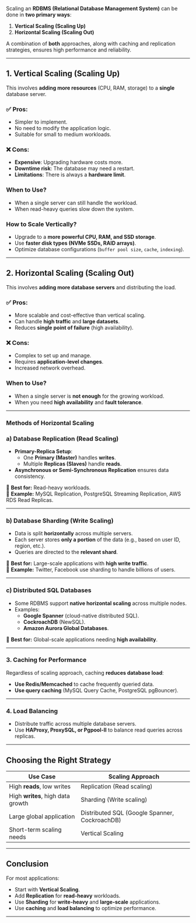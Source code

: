 Scaling an **RDBMS (Relational Database Management System)** can be done in **two primary ways**:  

1. **Vertical Scaling (Scaling Up)**
2. **Horizontal Scaling (Scaling Out)**  

A combination of **both** approaches, along with caching and replication strategies, ensures high performance and reliability.

---

## **1. Vertical Scaling (Scaling Up)**
This involves **adding more resources** (CPU, RAM, storage) to a **single** database server.

### ✅ **Pros**:
- Simpler to implement.
- No need to modify the application logic.
- Suitable for small to medium workloads.

### ❌ **Cons**:
- **Expensive**: Upgrading hardware costs more.
- **Downtime risk**: The database may need a restart.
- **Limitations**: There is always a **hardware limit**.

### **When to Use?**
- When a single server can still handle the workload.
- When read-heavy queries slow down the system.

### **How to Scale Vertically?**
- Upgrade to a **more powerful CPU, RAM, and SSD storage**.
- Use **faster disk types (NVMe SSDs, RAID arrays)**.
- Optimize database configurations (`buffer pool size`, `cache`, `indexing`).

---

## **2. Horizontal Scaling (Scaling Out)**
This involves **adding more database servers** and distributing the load.

### ✅ **Pros**:
- More scalable and cost-effective than vertical scaling.
- Can handle **high traffic** and **large datasets**.
- Reduces **single point of failure** (high availability).

### ❌ **Cons**:
- Complex to set up and manage.
- Requires **application-level changes**.
- Increased network overhead.

### **When to Use?**
- When a single server is **not enough** for the growing workload.
- When you need **high availability** and **fault tolerance**.

---

### **Methods of Horizontal Scaling**
### **a) Database Replication (Read Scaling)**
- **Primary-Replica Setup**:
  - One **Primary (Master)** handles **writes**.
  - Multiple **Replicas (Slaves)** handle **reads**.
- **Asynchronous or Semi-Synchronous Replication** ensures data consistency.

🔹 **Best for:** Read-heavy workloads.  
🔹 **Example:** MySQL Replication, PostgreSQL Streaming Replication, AWS RDS Read Replicas.  

---

### **b) Database Sharding (Write Scaling)**
- Data is split **horizontally** across multiple servers.
- Each server stores **only a portion** of the data (e.g., based on user ID, region, etc.).
- Queries are directed to the **relevant shard**.

🔹 **Best for:** Large-scale applications with **high write traffic**.  
🔹 **Example:** Twitter, Facebook use sharding to handle billions of users.  

---

### **c) Distributed SQL Databases**
- Some RDBMS support **native horizontal scaling** across multiple nodes.
- Examples:
  - **Google Spanner** (cloud-native distributed SQL).
  - **CockroachDB** (NewSQL).
  - **Amazon Aurora Global Databases**.

🔹 **Best for:** Global-scale applications needing **high availability**.

---

### **3. Caching for Performance**
Regardless of scaling approach, caching **reduces database load**:
- **Use Redis/Memcached** to cache frequently queried data.
- **Use query caching** (MySQL Query Cache, PostgreSQL pgBouncer).

---

### **4. Load Balancing**
- Distribute traffic across multiple database servers.
- Use **HAProxy, ProxySQL, or Pgpool-II** to balance read queries across replicas.

---

## **Choosing the Right Strategy**
| **Use Case** | **Scaling Approach** |
|-------------|-------------------|
| High **reads**, low writes | Replication (Read scaling) |
| High **writes**, high data growth | Sharding (Write scaling) |
| Large global application | Distributed SQL (Google Spanner, CockroachDB) |
| Short-term scaling needs | Vertical Scaling |

---

## **Conclusion**
For most applications:
- Start with **Vertical Scaling**.
- Add **Replication** for **read-heavy** workloads.
- Use **Sharding** for **write-heavy** and **large-scale** applications.
- Use **caching** and **load balancing** to optimize performance.

---

# 
